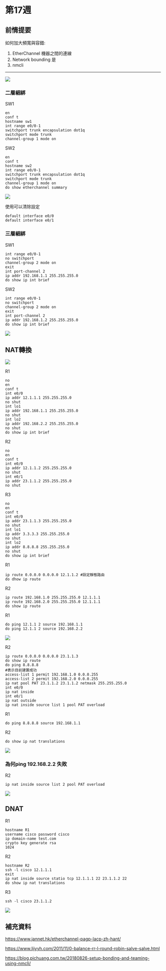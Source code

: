 # 第17週

## 前情提要

如何加大頻寬與容錯:
1. EtherChannel
機器之間的連線
2. Network bounding
是
3. nmcli

---

<img src=".\pic\2022-12-27test1origin.png">

### 二層綑綁

SW1

    en
    conf t
    hostname sw1
    int range e0/0-1
    switchport trunk encapsulation dot1q
    switchport mode trunk
    channel-group 1 mode on


SW2

    en
    conf t
    hostname sw2
    int range e0/0-1
    switchport trunk encapsulation dot1q
    switchport mode trunk
    channel-group 1 mode on
    do show etherchannel summary

<img src=".\pic\2022-12-27test1result.png">

使用可以清除設定

    default interface e0/0
    default interface e0/1


### 三層綑綁

SW1

    int range e0/0-1
    no switchport
    channel-group 2 mode on
    exit 
    int port-channel 2
    ip addr 192.168.1.1 255.255.255.0 
    do show ip int brief

SW2

    int range e0/0-1
    no switchport
    channel-group 2 mode on
    exit 
    int port-channel 2
    ip addr 192.168.1.2 255.255.255.0 
    do show ip int brief

<img src=".\pic\2022-12-27test1result2.png">

## NAT轉換

<img src=".\pic\2022-12-20test1origin.png">

R1

    no
    en
    conf t
    int e0/0
    ip addr 12.1.1.1 255.255.255.0 
    no shut
    int lo1
    ip addr 192.168.1.1 255.255.255.0
    no shut
    int lo2
    ip addr 192.168.2.2 255.255.255.0 
    no shut
    do show ip int brief

R2

    no
    en
    conf t
    int e0/0
    ip addr 12.1.1.2 255.255.255.0 
    no shut
    int e0/1
    ip addr 23.1.1.2 255.255.255.0 
    no shut

R3

    no
    en
    conf t
    int e0/0
    ip addr 23.1.1.3 255.255.255.0 
    no shut
    int lo1
    ip addr 3.3.3.3 255.255.255.0
    no shut
    int lo2
    ip addr 8.8.8.8 255.255.255.0 
    no shut
    do show ip int brief

R1

    ip route 0.0.0.0 0.0.0.0 12.1.1.2 #設定靜態路由
    do dhow ip route

R2

    ip route 192.168.1.0 255.255.255.0 12.1.1.1
    ip route 192.168.2.0 255.255.255.0 12.1.1.1
    do show ip route

R1

    do ping 12.1.1 2 source 192.168.1.1
    do ping 12.1.1 2 source 192.168.2.2

<img src=".\pic\2022-12-27testbeforeresult1.png">

R2

    ip route 0.0.0.0 0.0.0.0 23.1.1.3
    do show ip route
    do ping 8.8.8.8
    #表示目前建置成功
    access-list 1 permit 192.168.1.0 0.0.0.255
    access-list 2 permit 192.168.2.0 0.0.0.255
    ip nat pool PAT 23.1.1.2 23.1.1.2 netmask 255.255.255.0
    int e0/0
    ip nat inside
    int e0/1
    ip nat outside
    ip nat inside source list 1 pool PAT overload

R1

    do ping 8.8.8.8 source 192.168.1.1

R2

    do show ip nat translations

<img src=".\pic\2022-12-27testbeforeresult2.png">
 
### 為何ping 192.168.2.2 失敗

R2

    ip nat inside source list 2 pool PAT overload

<img src=".\pic\2022-12-27testbeforeresult3.png">


## DNAT

R1

    hostname R1
    username cisco password cisco
    ip domain-name test.com
    crypto key generate rsa 
    1024

R2

    hostname R2
    ssh -l cisco 12.1.1.1
    exit
    ip nat inside source statio tcp 12.1.1.1 22 23.1.1.2 22 
    do show ip nat translations

R3

    ssh -l cisco 23.1.1.2

<img src=".\pic\2022-12-27testbeforeresult4.png">


## 補充資料

https://www.jannet.hk/etherchannel-pagp-lacp-zh-hant/

https://www.lijyyh.com/2011/11/0-balance-rr-l-round-robin-salve-salve.html

https://blog.pichuang.com.tw/20180826-setup-bonding-and-teaming-using-nmcli/